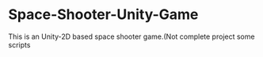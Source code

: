 # Space-Shooter-Unity-Game
This is an Unity-2D based space shooter game.(Not complete project some scripts 
